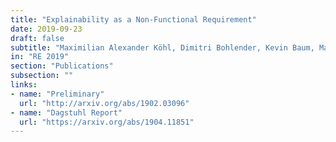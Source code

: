```yaml
---
title: "Explainability as a Non-Functional Requirement"
date: 2019-09-23
draft: false
subtitle: "Maximilian Alexander Köhl, Dimitri Bohlender, Kevin Baum, Markus Langer, Daniel Oster, Timo Speith"
in: "RE 2019"
section: "Publications"
subsection: ""
links:
- name: "Preliminary"
  url: "http://arxiv.org/abs/1902.03096"
- name: "Dagstuhl Report"
  url: "https://arxiv.org/abs/1904.11851"
---
```

